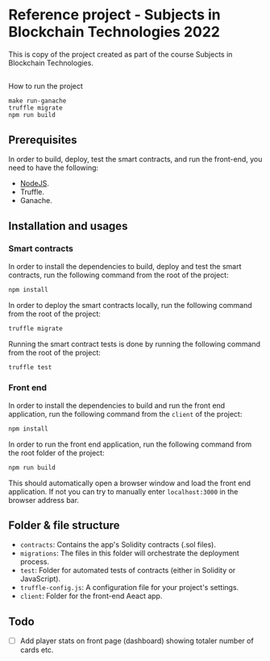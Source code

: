 # Reference project - Subjects in Blockchain Technologies 2022
This is copy of the project created as part of the course Subjects in Blockchain Technologies.

##
How to run the project

```
make run-ganache
truffle migrate
npm run build
```

## Prerequisites

In order to build, deploy, test the smart contracts, and run the front-end, you need to have the following:

- [NodeJS](https://nodejs.org/en/download/).
- Truffle.
- Ganache.

## Installation and usages

### Smart contracts

In order to install the dependencies to build, deploy and test the smart contracts, run the following command from the root of the project:

```bash
npm install
```

In order to deploy the smart contracts locally, run the following command from the root of the project:

```bash
truffle migrate
```

Running the smart contract tests is done by running the following command from the root of the project:

```bash
truffle test
```

### Front end

In order to install the dependencies to build and run the front end application, run the following command from the `client` of the project:

```bash
npm install
```

In order to run the front end application, run the following command from the root folder of the project:

```bash
npm run build
```

This should automatically open a browser window and load the front end application. If not you can try to manually enter `localhost:3000` in the browser address bar.


## Folder & file structure

- `contracts`: Contains the app's Solidity contracts (.sol files).
- `migrations`: The files in this folder will orchestrate the deployment process.
- `test`: Folder for automated tests of contracts (either in Solidity or JavaScript).
- `truffle-config.js`: A configuration file for your project's settings.
- `client`: Folder for the front-end Aeact app.

## Todo

- [ ] Add player stats on front page (dashboard) showing totaler number of cards etc.
